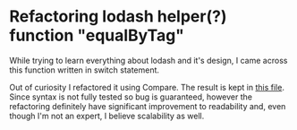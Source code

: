 # Refactoring lodash helper(?) function "equalByTag"
While trying to learn everything about lodash and it's design, I came across this function written in switch statement.

Out of curiosity I refactored it using Compare. The result is kept in [this file](./refactored.js). Since syntax is not fully tested so bug is guaranteed, however the refactoring definitely have significant improvement to readability and, even though I'm not an expert, I believe scalability as well.
